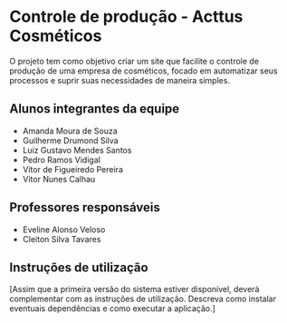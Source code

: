 # Controle de produção - Acttus Cosméticos

O projeto tem como objetivo criar um site que facilite o controle de produção de uma empresa de cosméticos, focado em automatizar seus processos e suprir suas necessidades de maneira simples.


## Alunos integrantes da equipe

* Amanda Moura de Souza
* Guilherme Drumond Silva
* Luiz Gustavo Mendes Santos
* Pedro Ramos Vidigal
* Vítor de Figueiredo Pereira
* Vitor Nunes Calhau

## Professores responsáveis

* Eveline Alonso Veloso
* Cleiton Silva Tavares

## Instruções de utilização

[Assim que a primeira versão do sistema estiver disponível, deverá complementar com as instruções de utilização. Descreva como instalar eventuais dependências e como executar a aplicação.]
